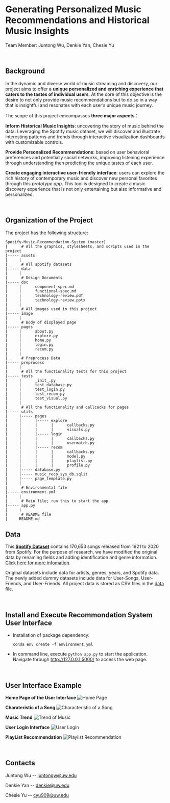 # Generating Personalized Music Recommendations and Historical Music Insights

Team Member: Juntong Wu, Denkie Yan, Chesie Yu

<br>

## Background

In the dynamic and diverse world of music streaming and discovery, our project aims to offer a **unique personalized and enriching experience that caters to the tastes of individual users**.  At the core of this objective is the desire to not only provide music recommendations but to do so in a way that is insightful and resonates with each user’s unique music journey.  

The scope of this project emcompasses **three major aspects**：

**Inform Historical Music Insights**: uncovering the story of music behind the data. Leveraging the Spotify music dataset, we will discover and illustrate interesting patterns and trends through interactive visualization dashboards with customizable controls. 

**Provide Personalized Recommendations**: based on user behavioral preferences and potentially social networks, improving listening experience through understanding then predicting the unique tastes of each user.  

**Create engaging interactive user-friendly interface**: users can explore the rich history of contemporary music and discover new personal favorites through this *prototype app*. This tool is designed to create a music discovery experience that is not only entertaining but also informative and personalized.  

<br>

## Organization of the Project 

The project has the following structure:
```
Spotify-Music-Recommendation-System (master)
|      # All the graphics, stylesheets, and scripts used in the project
|----- assets
|     |
|      # All spotify datasets   
|----- data
|     |  
|      # Design Documents
|----- doc
|     |      component-spec.md
|     |      functional-spec.md
|     |      technology-review.pdf
|     |      technology-review.pptx
|     | 
|      # All images used in this project
|----- image
|     |
|      # Body of displayed page 
|----- pages
|     |      about.py
|     |      explore.py
|     |      home.py
|     |      login.py
|     |      recom.py
|     |
|      # Preprocess Data 
|----- preprocess
|     |
|      # All the functionality tests for this project
|----- tests
|     |      _init_.py
|     |      test_database.py
|     |      test_login.py
|     |      test_recom.py
|     |      test_visual.py
|     |
|      # All the functionality and callcacks for pages
|----- utils
|     |----- pages
|     |      |----- explore
|     |      |      |      callbacks.py
|     |      |      |      visuals.py
|     |      |----- login
|     |      |      |      callbacks.py
|     |      |      |      usermatch.py
|     |      |----- recom
|     |      |      |      callbacks.py
|     |      |      |      model.py
|     |      |      |      playlist.py
|     |      |      |      profile.py
|     |----- database.py
|     |----- music_reco_sys_db.sqlit
|     |----- page_template.py
|     |
|      # Environmental file
|----- environment.yml
|     |
|      # Main file; run this to start the app
|----- app.py
|     |
|      # README file
|     README.md

```

## Data

This [**Spotify Dataset**](https://www.kaggle.com/datasets/vatsalmavani/spotify-dataset/code) contains 170,653 songs released from 1921 to 2020 from Spotify. For the purpose of research, we have modified the original data  by renaming fields and adding identification and genre information. [Click here for more infomation](https://github.com/CSE583-Fall2023-Project/Spotify-Music-Recommendation-System/blob/main/doc/functional-spec.md). 


Original datasets include data for artists, genres, years, and Spotify data. The newly added dummy datasets include data for User-Songs, User-Friends, and User-Friends. All project data is stored as CSV files in the [data](https://github.com/CSE583-Fall2023-Project/Spotify-Music-Recommendation-System/tree/main/data) file.

<br>

## Install and Execute Recommondation System User Interface
- Installation of package dependency: 

    ```conda env create -f environment.yml```

- In command line, execute ```python app.py``` to start the application. Navigate through http://127.0.0.1:5000/ to access the web page.

<br>

## User Interface Example

**Home Page of the User Interface**
![Home Page](https://github.com/CSE583-Fall2023-Project/Spotify-Music-Recommendation-System/blob/main/image/Mainpage.PNG)

**Charateristic of a Song**
![Characteristic of a Song](https://github.com/CSE583-Fall2023-Project/Spotify-Music-Recommendation-System/blob/main/image/Characters.PNG)

**Music Trend**
![Trend of Music](https://github.com/CSE583-Fall2023-Project/Spotify-Music-Recommendation-System/blob/main/image/Trend.PNG)

**User Login Interface**
![User Login](https://github.com/CSE583-Fall2023-Project/Spotify-Music-Recommendation-System/blob/main/image/Login.PNG)

**PlayList Recommendation**
![Playlist Recommendation](https://github.com/CSE583-Fall2023-Project/Spotify-Music-Recommendation-System/blob/main/image/Recommendation%20List.PNG)

<br>

## Contacts
Juntong Wu -- juntongw@uw.edu

Denkie Yan -- denkie@uw.edu

Chesie Yu -- cyu909@uw.edu

<br>